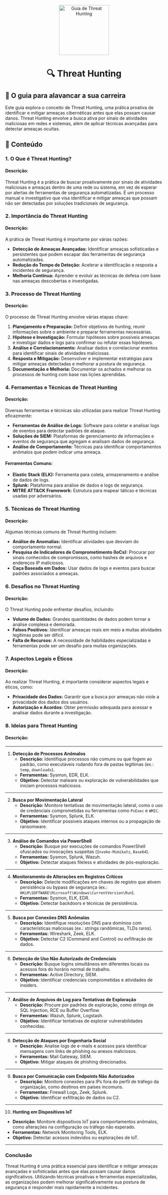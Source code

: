 <p align="center">
  <a href="https://www.scnsoft.com/blog-pictures/infrastructure/noc.png">
    <img src="./images/guia.png" alt="Guia de Threat Hunting" width="160" height="160">
  </a>
  <h1 align="center">🔍 Threat Hunting</h1>
</p>

## :dart: O guia para alavancar a sua carreira

Este guia explora o conceito de Threat Hunting, uma prática proativa de identificar e mitigar ameaças cibernéticas antes que elas possam causar danos. Threat Hunting envolve a busca ativa por sinais de atividades maliciosas em redes e sistemas, além de aplicar técnicas avançadas para detectar ameaças ocultas.

## :dart: Conteúdo

### 1. O Que é Threat Hunting?

#### Descrição:
Threat Hunting é a prática de buscar proativamente por sinais de atividades maliciosas e ameaças dentro de uma rede ou sistema, em vez de esperar por alertas de ferramentas de segurança automatizadas. É um processo manual e investigativo que visa identificar e mitigar ameaças que possam não ser detectadas por soluções tradicionais de segurança.

### 2. Importância do Threat Hunting

#### Descrição:
A prática de Threat Hunting é importante por várias razões:

- **Detecção de Ameaças Avançadas:** Identificar ameaças sofisticadas e persistentes que podem escapar das ferramentas de segurança automatizadas.
- **Redução do Tempo de Deteção:** Acelerar a identificação e resposta a incidentes de segurança.
- **Melhoria Contínua:** Aprender e evoluir as técnicas de defesa com base nas ameaças descobertas e investigadas.

### 3. Processo de Threat Hunting

#### Descrição:
O processo de Threat Hunting envolve várias etapas chave:

1. **Planejamento e Preparação:** Definir objetivos de hunting, reunir informações sobre o ambiente e preparar ferramentas necessárias.
2. **Hipótese e Investigação:** Formular hipóteses sobre possíveis ameaças e investigar dados e logs para confirmar ou refutar essas hipóteses.
3. **Análise e Correlacionamento:** Analisar dados e correlacionar eventos para identificar sinais de atividades maliciosas.
4. **Resposta e Mitigação:** Desenvolver e implementar estratégias para mitigar ameaças detectadas e melhorar a postura de segurança.
5. **Documentação e Melhoria:** Documentar os achados e melhorar os processos de hunting com base nas lições aprendidas.

### 4. Ferramentas e Técnicas de Threat Hunting

#### Descrição:
Diversas ferramentas e técnicas são utilizadas para realizar Threat Hunting eficazmente:

- **Ferramentas de Análise de Logs:** Software para coletar e analisar logs de eventos para detectar padrões de ataque.
- **Soluções de SIEM:** Plataformas de gerenciamento de informações e eventos de segurança que agregam e analisam dados de segurança.
- **Análise de Comportamento:** Técnicas para identificar comportamentos anômalos que podem indicar uma ameaça.

#### Ferramentas Comuns:
- **Elastic Stack (ELK):** Ferramenta para coleta, armazenamento e análise de dados de logs.
- **Splunk:** Plataforma para análise de dados e logs de segurança.
- **MITRE ATT&CK Framework:** Estrutura para mapear táticas e técnicas usadas por adversários.

### 5. Técnicas de Threat Hunting

#### Descrição:
Algumas técnicas comuns de Threat Hunting incluem:

- **Análise de Anomalias:** Identificar atividades que desviam do comportamento normal.
- **Pesquisa de Indicadores de Comprometimento (IoCs):** Procurar por sinais conhecidos de compromissos, como hashes de arquivos e endereços IP maliciosos.
- **Caça Baseada em Dados:** Usar dados de logs e eventos para buscar padrões associados a ameaças.

### 6. Desafios no Threat Hunting

#### Descrição:
O Threat Hunting pode enfrentar desafios, incluindo:

- **Volume de Dados:** Grandes quantidades de dados podem tornar a análise complexa e demorada.
- **Falsos Positivos:** Identificar ameaças reais em meio a muitas atividades legítimas pode ser difícil.
- **Falta de Recursos:** A necessidade de habilidades especializadas e ferramentas pode ser um desafio para muitas organizações.

### 7. Aspectos Legais e Éticos

#### Descrição:
Ao realizar Threat Hunting, é importante considerar aspectos legais e éticos, como:

- **Privacidade dos Dados:** Garantir que a busca por ameaças não viole a privacidade dos dados dos usuários.
- **Autorização e Acordos:** Obter permissão adequada para acessar e analisar dados durante a investigação.

### 8. Ideias para Threat Hunting

#### Descrição:
---

1. **Detecção de Processos Anômalos**  
   - **Descrição:** Identifique processos não comuns ou que fogem ao padrão, como executáveis rodando fora de pastas legítimas (ex.: `temp`, `downloads`).  
   - **Ferramentas:** Sysmon, EDR, ELK.  
   - **Objetivo:** Detectar malware ou exploração de vulnerabilidades que iniciam processos maliciosos.

---

2. **Busca por Movimentação Lateral**  
   - **Descrição:** Monitore tentativas de movimentação lateral, como o uso de credenciais comprometidas ou ferramentas como `PsExec` e `WMIC`.  
   - **Ferramentas:** Sysmon, Splunk, ELK.  
   - **Objetivo:** Identificar possíveis ataques internos ou a propagação de ransomware.

---

3. **Análise de Comandos via PowerShell**  
   - **Descrição:** Busque por execuções de comandos PowerShell ofuscados ou invocações suspeitas (`Invoke-Mimikatz`, `Base64`).  
   - **Ferramentas:** Sysmon, Splunk, Wazuh.  
   - **Objetivo:** Detectar ataques fileless e atividades de pós-exploração.

---

4. **Monitoramento de Alterações em Registros Críticos**  
   - **Descrição:** Detecte modificações em chaves de registro que ativem persistência ou bypass de segurança (ex.: `HKLM\SOFTWARE\Microsoft\Windows\CurrentVersion\Run`).  
   - **Ferramentas:** Sysmon, ELK, EDR.  
   - **Objetivo:** Detectar backdoors e técnicas de persistência.

---

5. **Busca por Conexões DNS Anômalas**  
   - **Descrição:** Identifique resoluções DNS para domínios com características maliciosas (ex.: strings randômicas, TLDs raros).  
   - **Ferramentas:** Wireshark, Zeek, ELK.  
   - **Objetivo:** Detectar C2 (Command and Control) ou exfiltração de dados.

---

6. **Detecção de Uso Não Autorizado de Credenciais**  
   - **Descrição:** Busque logins simultâneos em diferentes locais ou acessos fora do horário normal de trabalho.  
   - **Ferramentas:** Active Directory, SIEM.  
   - **Objetivo:** Identificar credenciais comprometidas e atividades de insiders.

---

7. **Análise de Arquivos de Log para Tentativas de Exploração**  
   - **Descrição:** Procure por padrões de exploração, como strings de SQL Injection, RCE ou Buffer Overflow.  
   - **Ferramentas:** Wazuh, Splunk, Logstash.  
   - **Objetivo:** Identificar tentativas de explorar vulnerabilidades conhecidas.

---

8. **Detecção de Ataques por Engenharia Social**  
   - **Descrição:** Analise logs de e-mails e acessos para identificar mensagens com links de phishing ou anexos maliciosos.  
   - **Ferramentas:** Mail Gateway, SIEM.  
   - **Objetivo:** Mitigar ataques de phishing direcionados.

---

9. **Busca por Comunicação com Endpoints Não Autorizados**  
   - **Descrição:** Monitore conexões para IPs fora do perfil de tráfego da organização, como destinos em países incomuns.  
   - **Ferramentas:** Firewall Logs, Zeek, Splunk.  
   - **Objetivo:** Identificar exfiltração de dados ou C2.

---

10. **Hunting em Dispositivos IoT**  
   - **Descrição:** Monitore dispositivos IoT para comportamentos anômalos, como alterações na configuração ou tráfego não esperado.  
   - **Ferramentas:** Network Monitoring Tools, ELK.  
   - **Objetivo:** Detectar acessos indevidos ou explorações de IoT.

---

### Conclusão

Threat Hunting é uma prática essencial para identificar e mitigar ameaças avançadas e sofisticadas antes que elas possam causar danos significativos. Utilizando técnicas proativas e ferramentas especializadas, as organizações podem melhorar significativamente sua postura de segurança e responder mais rapidamente a incidentes.
